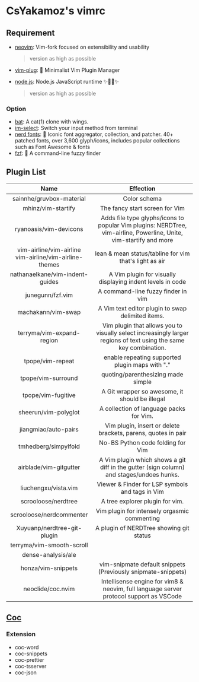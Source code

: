 # CsYakamoz's vimrc

## Requirement

- [neovim](https://github.com/neovim/neovim): Vim-fork focused on extensibility and usability

  > version as high as possible

- [vim-plug](https://github.com/junegunn/vim-plug): 🌺 Minimalist Vim Plugin Manager

- [node.js](https://github.com/nodejs/node): Node.js JavaScript runtime ✨🐢🚀✨

  > version as high as possible

### Option

- [bat](https://github.com/sharkdp/bat): A cat(1) clone with wings.
- [im-select](https://github.com/daipeihust/im-select): Switch your input method from terminal
- [nerd fonts](https://github.com/ryanoasis/nerd-fonts): 🔡 Iconic font aggregator, collection, and patcher. 40+ patched fonts, over 3,600 glyph/icons, includes popular collections such as Font Awesome & fonts
- [fzf](https://github.com/junegunn/fzf): 🌸 A command-line fuzzy finder

## Plugin List

|                            Name                             |                                                     Effection                                                      |
| :---------------------------------------------------------: | :----------------------------------------------------------------------------------------------------------------: |
|                  sainnhe/gruvbox-material                   |                                                    Color schema                                                    |
|                     mhinz/vim-startify                      |                                           The fancy start screen for Vim                                           |
|                   ryanoasis/vim-devicons                    | Adds file type glyphs/icons to popular Vim plugins: NERDTree, vim-airline, Powerline, Unite, vim-startify and more |
| vim-airline/vim-airline<br />vim-airline/vim-airline-themes |                               lean & mean status/tabline for vim that's light as air                               |
|               nathanaelkane/vim-indent-guides               |                             A Vim plugin for visually displaying indent levels in code                             |
|                      junegunn/fzf.vim                       |                                         A command-line fuzzy finder in vim                                         |
|                     machakann/vim-swap                      |                                 A Vim text editor plugin to swap delimited items.                                  |
|                  terryma/vim-expand-region                  | Vim plugin that allows you to visually select increasingly larger regions of text using the same key combination.  |
|                      tpope/vim-repeat                       |                                  enable repeating supported plugin maps with "."                                   |
|                     tpope/vim-surround                      |                                         quoting/parenthesizing made simple                                         |
|                     tpope/vim-fugitive                      |                                   A Git wrapper so awesome, it should be illegal                                   |
|                    sheerun/vim-polyglot                     |                                      A collection of language packs for Vim.                                       |
|                    jiangmiao/auto-pairs                     |                           Vim plugin, insert or delete brackets, parens, quotes in pair                            |
|                    tmhedberg/simpylfold                     |                                         No-BS Python code folding for Vim                                          |
|                   airblade/vim-gitgutter                    |              A Vim plugin which shows a git diff in the gutter (sign column) and stages/undoes hunks.              |
|                    liuchengxu/vista.vim                     |                                  Viewer & Finder for LSP symbols and tags in Vim                                   |
|                     scrooloose/nerdtree                     |                                          A tree explorer plugin for vim.                                           |
|                  scrooloose/nerdcommenter                   |                                    Vim plugin for intensely orgasmic commenting                                    |
|                 Xuyuanp/nerdtree-git-plugin                 |                                      A plugin of NERDTree showing git status                                       |
|                  terryma/vim-smooth-scroll                  |                                                                                                                    |
|                     dense-analysis/ale                      |                                                                                                                    |
|                     honza/vim-snippets                      |                            vim-snipmate default snippets (Previously snipmate-snippets)                            |
|                      neoclide/coc.nvim                      |               Intellisense engine for vim8 & neovim, full language server protocol support as VSCode               |

## [Coc](https://github.com/neoclide/coc.nvim)

### Extension

- coc-word
- coc-snippets
- coc-prettier
- coc-tsserver
- coc-json

